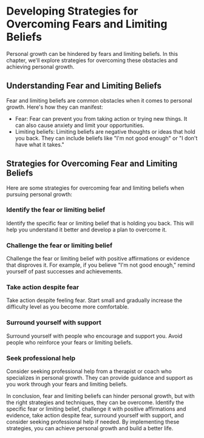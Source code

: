 Developing Strategies for Overcoming Fears and Limiting Beliefs
=================================================================================================================

Personal growth can be hindered by fears and limiting beliefs. In this chapter, we'll explore strategies for overcoming these obstacles and achieving personal growth.

Understanding Fear and Limiting Beliefs
---------------------------------------

Fear and limiting beliefs are common obstacles when it comes to personal growth. Here's how they can manifest:

* Fear: Fear can prevent you from taking action or trying new things. It can also cause anxiety and limit your opportunities.
* Limiting beliefs: Limiting beliefs are negative thoughts or ideas that hold you back. They can include beliefs like "I'm not good enough" or "I don't have what it takes."

Strategies for Overcoming Fear and Limiting Beliefs
---------------------------------------------------

Here are some strategies for overcoming fear and limiting beliefs when pursuing personal growth:

### Identify the fear or limiting belief

Identify the specific fear or limiting belief that is holding you back. This will help you understand it better and develop a plan to overcome it.

### Challenge the fear or limiting belief

Challenge the fear or limiting belief with positive affirmations or evidence that disproves it. For example, if you believe "I'm not good enough," remind yourself of past successes and achievements.

### Take action despite fear

Take action despite feeling fear. Start small and gradually increase the difficulty level as you become more comfortable.

### Surround yourself with support

Surround yourself with people who encourage and support you. Avoid people who reinforce your fears or limiting beliefs.

### Seek professional help

Consider seeking professional help from a therapist or coach who specializes in personal growth. They can provide guidance and support as you work through your fears and limiting beliefs.

In conclusion, fear and limiting beliefs can hinder personal growth, but with the right strategies and techniques, they can be overcome. Identify the specific fear or limiting belief, challenge it with positive affirmations and evidence, take action despite fear, surround yourself with support, and consider seeking professional help if needed. By implementing these strategies, you can achieve personal growth and build a better life.

